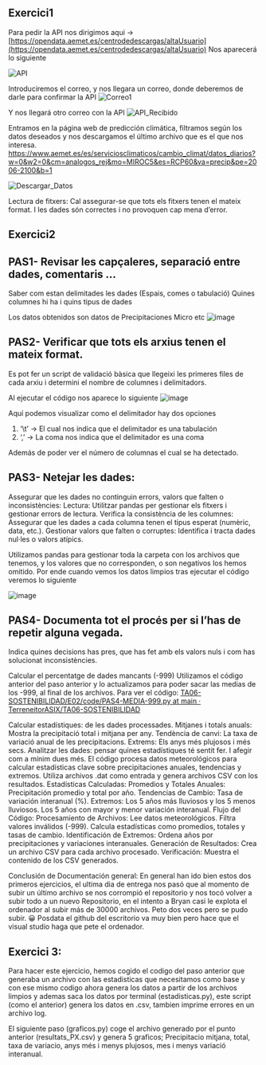 ## Exercici1
Para pedir la API nos dirigimos aqui → [https://opendata.aemet.es/centrodedescargas/altaUsuario](https://opendata.aemet.es/centrodedescargas/altaUsuario)
Nos aparecerá lo siguiente

![API](https://github.com/user-attachments/assets/7127f683-0c69-494a-a9fc-4766a76c9fbd)

Introduciremos el correo, y nos llegara un correo, donde deberemos de darle para confirmar la API
![Correo1](https://github.com/user-attachments/assets/01d3a146-eb53-416c-a60c-b86128b90748)

Y nos llegará otro correo con la API
![API_Recibido](https://github.com/user-attachments/assets/34993652-4144-4987-86c5-39100f2ed25f)

Entramos en la página web de predicción climática, filtramos según los datos deseados y nos descargamos el último archivo que es el que nos interesa.
[https://www.aemet.es/es/serviciosclimaticos/cambio_climat/datos_diarios?w=0&w2=0&cm=analogos_rej&mo=MIROC5&es=RCP60&va=precip&pe=2006-2100&b=1
](https://www.aemet.es/es/serviciosclimaticos/cambio_climat/datos_diarios?w=0&w2=0&cm=analogos_rej&mo=MIROC5&es=RCP60&va=precip&pe=2006-2100&b=1)

![Descargar_Datos](https://github.com/user-attachments/assets/9d5776cb-2ea2-402a-8233-40989dfcb0ef)

Lectura de fitxers: Cal assegurar-se que tots els fitxers tenen el mateix format. I les dades són correctes i no provoquen cap mena d’error.
## Exercici2
## PAS1- Revisar les capçaleres, separació entre dades, comentaris …
Saber com estan delimitades les dades (Espais, comes o tabulació)
Quines columnes hi ha i quins tipus de dades

Los datos obtenidos son datos de Precipitaciones Micro etc 
![image](https://github.com/user-attachments/assets/2336598e-70eb-4b58-b2f7-224fa4bb0a29)

## PAS2- Verificar que tots els arxius tenen el mateix format. 
Es pot fer un script de validació bàsica que llegeixi les primeres files de cada arxiu i determini el nombre de columnes i delimitadors.

Al ejecutar el código nos aparece lo siguiente
![image](https://github.com/user-attachments/assets/be8a5ea0-e64c-4d26-935b-ac3b470985d4)

Aquí podemos visualizar como el delimitador hay dos opciones

1. ‘\t’ → El cual nos indica que el delimitador es una tabulación
2. ‘,’ → La coma nos indica que el delimitador es una coma 

Además de poder ver el número de columnas el cual se ha detectado.

## PAS3- Netejar les dades: 
Assegurar que les dades no continguin errors, valors que falten o inconsistències:
Lectura: Utilitzar  pandas per gestionar els fitxers i gestionar errors de lectura.
Verifica la consistència de les columnes: Assegurar que les dades a cada columna tenen el tipus esperat (numèric, data, etc.).
Gestionar valors que falten o corruptes: Identifica i tracta dades nul·les o valors  atípics.

Utilizamos pandas para gestionar toda la carpeta con los archivos que tenemos, y los valores que no corresponden, o son negativos los hemos omitido.
Por ende cuando vemos los datos limpios tras ejecutar el código veremos lo siguiente

![image](https://github.com/user-attachments/assets/3d74a41a-1c3c-4788-a96a-6ed67d47046f)

## PAS4- Documenta tot el procés per si l’has de repetir alguna vegada.
Indica quines decisions has pres, que has fet amb els valors nuls i com has solucionat inconsistències.

Calcular el percentatge de dades mancants (-999)
Utilizamos el código anterior del paso anterior y lo actualizamos para poder sacar las medias de los -999, al final de los archivos.
Para ver el código: [TA06-SOSTENIBILIDAD/E02/code/PAS4-MEDIA-999.py at main · TerreneitorASIX/TA06-SOSTENIBILIDAD  
](https://github.com/TerreneitorASIX/TA06-SOSTENIBILIDAD/blob/main/E02/code/PAS4-MEDIA-999.py)

Calcular estadístiques: de les dades processades.
Mitjanes i totals anuals: Mostra la precipitació total i mitjana per any.
Tendència de canvi: La taxa de variació anual de les precipitacions.
Extrems: Els anys més plujosos i més secs.
Analitzar les dades: pensar quines estadístiques té sentit fer. I afegir com a mínim dues més.
El código procesa datos meteorológicos para calcular estadísticas clave sobre precipitaciones anuales, tendencias y extremos. Utiliza archivos .dat como entrada y genera archivos CSV con los resultados.
Estadísticas Calculadas:
Promedios y Totales Anuales:
Precipitación promedio y total por año.
Tendencias de Cambio:
Tasa de variación interanual (%).
Extremos:
Los 5 años más lluviosos y los 5 menos lluviosos.
Los 5 años con mayor y menor variación interanual.
Flujo del Código:
Procesamiento de Archivos:
Lee datos meteorológicos.
Filtra valores inválidos (-999).
Calcula estadísticas como promedios, totales y tasas de cambio.
Identificación de Extremos:
Ordena años por precipitaciones y variaciones interanuales.
Generación de Resultados:
Crea un archivo CSV para cada archivo procesado.
Verificación:
Muestra el contenido de los CSV generados.



Conclusión de Documentación general:
En general han ido bien estos dos primeros ejercicios, el ultima dia de entrega nos pasó que al momento de subir un último archivo se nos corrompió el repositorio y nos tocó volver a subir todo a un nuevo Repositorio, en el intento a Bryan casi le explota el ordenador al subir más de 30000 archivos. Peto dos veces pero se pudo subir. 😀
Posdata el github del escritorio va muy bien pero hace que el visual studio haga que pete el ordenador.


## Exercici 3:
Para hacer este ejercicio, hemos cogido el codigo del paso anterior que generaba un archivo con las estadisticas que necesitamos como base y con ese mismo codigo ahora genera los datos a partir de los archivos limpios y ademas saca los datos por terminal (estadisticas.py), este script (como el anterior) genera los datos en .csv, tambien imprime errores en un archivo log.

El siguiente paso (graficos.py) coge el archivo generado por el punto anterior (resultats_PX.csv) y genera 5 graficos; Precipitacio mitjana, total, taxa de variacio, anys més i menys plujosos, mes i menys variació interanual.
